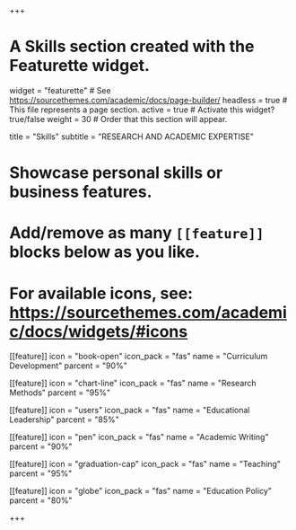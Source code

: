+++
# A Skills section created with the Featurette widget.
widget = "featurette"  # See https://sourcethemes.com/academic/docs/page-builder/
headless = true  # This file represents a page section.
active = true  # Activate this widget? true/false
weight = 30  # Order that this section will appear.

title = "Skills"
subtitle = "RESEARCH AND ACADEMIC EXPERTISE"

# Showcase personal skills or business features.
# 
# Add/remove as many `[[feature]]` blocks below as you like.
# 
# For available icons, see: https://sourcethemes.com/academic/docs/widgets/#icons

[[feature]]
  icon = "book-open"
  icon_pack = "fas"
  name = "Curriculum Development"
  parcent = "90%"
  
[[feature]]
  icon = "chart-line"
  icon_pack = "fas"
  name = "Research Methods"
  parcent = "95%"
  
[[feature]]
  icon = "users"
  icon_pack = "fas"
  name = "Educational Leadership"
  parcent = "85%"

[[feature]]
  icon = "pen"
  icon_pack = "fas"
  name = "Academic Writing"
  parcent = "90%"
  
[[feature]]
  icon = "graduation-cap"
  icon_pack = "fas"
  name = "Teaching"
  parcent = "95%"
  
[[feature]]
  icon = "globe"
  icon_pack = "fas"
  name = "Education Policy"
  parcent = "80%"

+++

